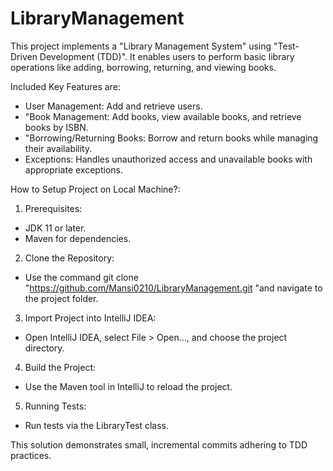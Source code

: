 # LibraryManagement
This project implements a "Library Management System" using "Test-Driven Development (TDD)". It enables users to perform basic library operations like adding, borrowing, returning, and viewing books.

Included Key Features are:
- User Management: Add and retrieve users.
- "Book Management: Add books, view available books, and retrieve books by ISBN.
- "Borrowing/Returning Books: Borrow and return books while managing their availability.
- Exceptions: Handles unauthorized access and unavailable books with appropriate exceptions.

How to Setup Project on Local Machine?:
1. Prerequisites:
  - JDK 11 or later.
  - Maven for dependencies.

2. Clone the Repository:
  - Use the command git clone "https://github.com/Mansi0210/LibraryManagement.git  "and navigate to the project folder.

3. Import Project into IntelliJ IDEA:
  - Open IntelliJ IDEA, select File > Open..., and choose the project directory.

4. Build the Project:
  - Use the Maven tool in IntelliJ to reload the project.

5. Running Tests:
  - Run tests via the LibraryTest class.

This solution demonstrates small, incremental commits adhering to TDD practices.
